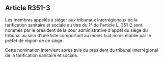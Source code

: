 ## Article R351-3


Les membres appelés à siéger aux tribunaux interrégionaux de la tarification sanitaire et sociale au titre du
1° de l'article L. 351-2 sont nommés par le président de la cour administrative d'appel du siège du tribunal au
sein d'une liste comportant au moins huit noms établie par le préfet de région de ce siège.

Cette nomination intervient après avis du président du tribunal interrégional de la tarification sanitaire et
sociale.

